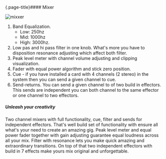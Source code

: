 {.page-title}#### Mixer

![mixxer](/introduction/mixer.png)

1. Band Equalization.
    * Low: 250hz
    * Mid: 1000hz 
    * High: 3000hz.
2. Low pas and hi pass filter in one knob. What's more you have 
   to disposition resonance adjusting which affect both filter.
3. Peak level meter with channel volume adjusting and clipping visualization.
4. Fader with equal power algorithm and stick zero position.
5. Cue - if you have installed a card with 4 channels (2 stereo) in the system 
   then you can send a given channel to cue.
6. Send-returns. You can send a given channel to of two build in effectors. 
   This sends are independent you can both channel to the same effector or one channel to two effectors.
   
##### Unleash your creativity
Two channel mixers with full functionality, cue, filter and sends for independent 
effectors. That's well build set of functionality with ensure all what's your need
to create an amazing gig. Peak level meter and equal power fader together with
gain adjusting guarantee equal loudness across all your mix. Filter with resonance
lets you make quick amazing and extraordinary transitions. On top of that two 
independent effectors with build in 7 effects make yours mix original and 
unforgettable.
